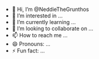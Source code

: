 - 👋 Hi, I’m @NeddieTheGrunthos
- 👀 I’m interested in ...
- 🌱 I’m currently learning ...
- 💞️ I’m looking to collaborate on ...
- 📫 How to reach me ...
- 😄 Pronouns: ...
- ⚡ Fun fact: ...

<!---
NeddieTheGrunthos/NeddieTheGrunthos is a ✨ special ✨ repository because its `README.md` (this file) appears on your GitHub profile.
You can click the Preview link to take a look at your changes.
--->
